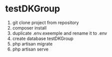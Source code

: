 # testDKGroup
<ol>
  <li>git clone project from repository</li>
  <li>composer install</li>
  <li>duplicate .env.exeemple and rename it to .env</li>
  <li>create database testDKGroup </li>
  <li>php artisan migrate</li>
  <li>php artisan serve</li>

  
</ol>

<p>

</p>